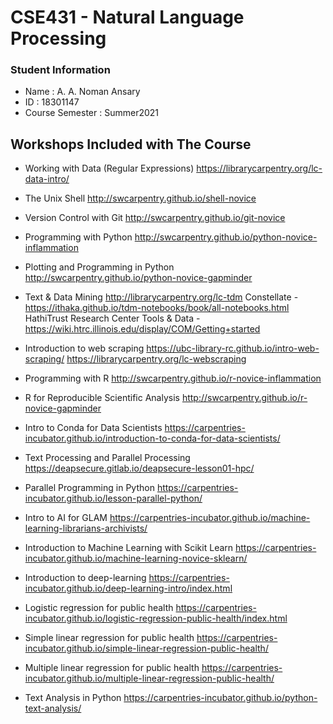 # CSE431 - Natural Language Processing

### Student Information 
* Name : A. A. Noman Ansary
* ID : 18301147
* Course Semester : Summer2021

## Workshops Included with The Course

* Working with Data (Regular Expressions)
https://librarycarpentry.org/lc-data-intro/

* The Unix Shell
http://swcarpentry.github.io/shell-novice

* Version Control with Git
http://swcarpentry.github.io/git-novice

* Programming with Python
http://swcarpentry.github.io/python-novice-inflammation

* Plotting and Programming in Python
http://swcarpentry.github.io/python-novice-gapminder

* Text & Data Mining
http://librarycarpentry.org/lc-tdm
Constellate - https://ithaka.github.io/tdm-notebooks/book/all-notebooks.html
HathiTrust Research Center Tools & Data - https://wiki.htrc.illinois.edu/display/COM/Getting+started

* Introduction to web scraping
https://ubc-library-rc.github.io/intro-web-scraping/
https://librarycarpentry.org/lc-webscraping

* Programming with R
http://swcarpentry.github.io/r-novice-inflammation

* R for Reproducible Scientific Analysis
http://swcarpentry.github.io/r-novice-gapminder

* Intro to Conda for Data Scientists
https://carpentries-incubator.github.io/introduction-to-conda-for-data-scientists/

* Text Processing and Parallel Processing
https://deapsecure.gitlab.io/deapsecure-lesson01-hpc/

* Parallel Programming in Python
https://carpentries-incubator.github.io/lesson-parallel-python/

* Intro to AI for GLAM
https://carpentries-incubator.github.io/machine-learning-librarians-archivists/

* Introduction to Machine Learning with Scikit Learn
https://carpentries-incubator.github.io/machine-learning-novice-sklearn/

* Introduction to deep-learning
https://carpentries-incubator.github.io/deep-learning-intro/index.html

* Logistic regression for public health
https://carpentries-incubator.github.io/logistic-regression-public-health/index.html

* Simple linear regression for public health
https://carpentries-incubator.github.io/simple-linear-regression-public-health/

* Multiple linear regression for public health
https://carpentries-incubator.github.io/multiple-linear-regression-public-health/

* Text Analysis in Python
https://carpentries-incubator.github.io/python-text-analysis/
